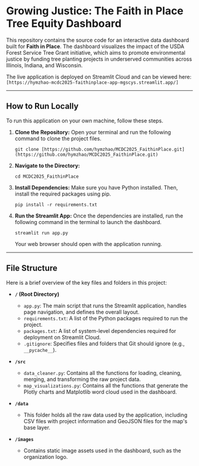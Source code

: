 # Growing Justice: The Faith in Place Tree Equity Dashboard

This repository contains the source code for an interactive data dashboard built for **Faith in Place**. The dashboard visualizes the impact of the USDA Forest Service Tree Grant initiative, which aims to promote environmental justice by funding tree planting projects in underserved communities across Illinois, Indiana, and Wisconsin.

The live application is deployed on Streamlit Cloud and can be viewed here: `[https://hymzhao-mcdc2025-faithinplace-app-mgscys.streamlit.app/]`

---

## How to Run Locally

To run this application on your own machine, follow these steps.

1.  **Clone the Repository:**
    Open your terminal and run the following command to clone the project files.
    ```
    git clone [https://github.com/hymzhao/MCDC2025_FaithinPlace.git](https://github.com/hymzhao/MCDC2025_FaithinPlace.git)
    ```
2.  **Navigate to the Directory:**
    ```
    cd MCDC2025_FaithinPlace
    ```
3.  **Install Dependencies:**
    Make sure you have Python installed. Then, install the required packages using pip.
    ```
    pip install -r requirements.txt
    ```
4.  **Run the Streamlit App:**
    Once the dependencies are installed, run the following command in the terminal to launch the dashboard.
    ```
    streamlit run app.py
    ```
    Your web browser should open with the application running.

---

## File Structure

Here is a brief overview of the key files and folders in this project:

- **`/` (Root Directory)**

  - `app.py`: The main script that runs the Streamlit application, handles page navigation, and defines the overall layout.
  - `requirements.txt`: A list of the Python packages required to run the project.
  - `packages.txt`: A list of system-level dependencies required for deployment on Streamlit Cloud.
  - `.gitignore`: Specifies files and folders that Git should ignore (e.g., `__pycache__`).

- **`/src`**

  - `data_cleaner.py`: Contains all the functions for loading, cleaning, merging, and transforming the raw project data.
  - `map_visualizations.py`: Contains all the functions that generate the Plotly charts and Matplotlib word cloud used in the dashboard.

- **`/data`**

  - This folder holds all the raw data used by the application, including CSV files with project information and GeoJSON files for the map's base layer.

- **`/images`**
  - Contains static image assets used in the dashboard, such as the organization logo.
